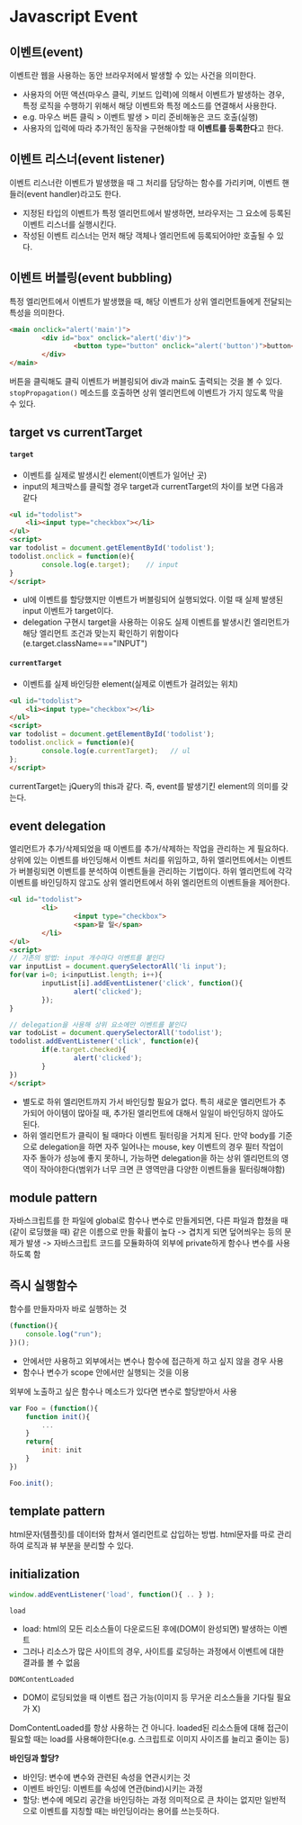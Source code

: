 # Javascript Event

## 이벤트(event)
이벤트란 웹을 사용하는 동안 브라우저에서 발생할 수 있는 사건을 의미한다. 
- 사용자의 어떤 액션(마우스 클릭, 키보드 입력)에 의해서 이벤트가 발생하는 경우, 특정 로직을 수행하기 위해서 해당 이벤트와 특정 메소드를 연결해서 사용한다. 
- e.g. 마우스 버튼 클릭 >  이벤트 발생 > 미리 준비해놓은 코드 호출(실행)
- 사용자의 입력에 따라 추가적인 동작을 구현해야할 때 **이벤트를 등록한다**고 한다. 

## 이벤트 리스너(event listener)
이벤트 리스너란 이벤트가 발생했을 때 그 처리를 담당하는 함수를 가리키며, 이벤트 핸들러(event handler)라고도 한다.
- 지정된 타입의 이벤트가 특정 엘리먼트에서 발생하면, 브라우저는 그 요소에 등록된 이벤트 리스너를 실행시킨다.
- 작성된 이벤트 리스너는 먼저 해당 객체나 엘리먼트에 등록되어야만 호출될 수 있다.

## 이벤트 버블링(event bubbling)
특정 엘리먼트에서 이벤트가 발생했을 때, 해당 이벤트가 상위 엘리먼트들에게 전달되는 특성을 의미한다.

```html
<main onclick="alert('main')">
        <div id="box" onclick="alert('div')">
                <button type="button" onclick="alert('button')">button</button>
        </div>
</main>
```
버튼을 클릭해도 클릭 이벤트가 버블링되어 div과 main도 출력되는 것을 볼 수 있다.  
`stopPropagation()` 메소드를 호출하면 상위 엘리먼트에 이벤트가 가지 않도록 막을 수 있다.

## target vs currentTarget
#### `target`  
- 이벤트를 실제로 발생시킨 element(이벤트가 일어난 곳)  
- input의 체크박스를 클릭할 경우 target과 currentTarget의 차이를 보면 다음과 같다
```html
<ul id="todolist">
    <li><input type="checkbox"></li>
</ul>
<script>
var todolist = document.getElementById('todolist');
todolist.onclick = function(e){
        console.log(e.target);    // input
}
</script>
```
 
- ul에 이벤트를 할당했지만 이벤트가 버블링되어 실행되었다. 이럴 때 실제 발생된 input 이벤트가 target이다.
- delegation 구현시 target을 사용하는 이유도 실제 이벤트를 발생시킨 엘리먼트가 해당 엘리먼트 조건과 맞는지 확인하기 위함이다(e.target.className==="INPUT")

#### `currentTarget`
- 이벤트를 실제 바인딩한 element(실제로 이벤트가 걸려있는 위치)

```html
<ul id="todolist">
    <li><input type="checkbox"></li>
</ul>
<script>
var todolist = document.getElementById('todolist');
todolist.onclick = function(e){
        console.log(e.currentTarget);   // ul
};
</script>
```
currentTarget는 jQuery의 this과 같다. 즉, event를 발생기킨 element의 의미를 갖는다.
 
## event delegation
엘리먼트가 추가/삭제되었을 때 이벤트를 추가/삭제하는 작업을 관리하는 게 필요하다.  
상위에 있는 이벤트를 바인딩해서 이벤트 처리를 위임하고, 하위 엘리먼트에서는 이벤트가 버블링되면 이벤트를 분석하여 이벤트들을 관리하는 기법이다. 하위 엘리먼트에 각각 이벤트를 바인딩하지 않고도 상위 엘리먼트에서 하위 엘리먼트의 이벤트들을 제어한다.
```html
<ul id="todolist">
        <li>
                <input type="checkbox">
                <span>할 일</span>
        </li>
</ul>
<script>
// 기존의 방법: input 개수마다 이벤트를 붙인다
var inputList = document.querySelectorAll('li input');
for(var i=0; i<inputList.length; i++){
        inputList[i].addEventListener('click', function(){
                alert('clicked');
        });
}

// delegation을 사용해 상위 요소에만 이벤트를 붙인다
var todoList = document.querySelectorAll('todolist');
todolist.addEventListener('click', function(e){
        if(e.target.checked){
                alert('clicked');
        }
})
</script>
```

* 별도로 하위 엘리먼트까지 가서 바인딩할 필요가 없다. 특히 새로운 엘리먼트가 추가되어 아이템이 많아질 때, 추가된 엘리먼트에 대해서 일일이 바인딩하지 않아도 된다.
* 하위 엘리먼트가 클릭이 될 때마다 이벤트 필터링을 거치게 된다. 만약 body를 기준으로 delegation을 하면 자주 일어나는 mouse, key 이벤트의 경우 필터 작업이 자주 돌아가 성능에 좋지 못하니, 가능하면 delegation을 하는 상위 엘리먼트의 영역이 작아야한다(범위가 너무 크면 큰 영역만큼 다양한 이벤트들을 필터링해야함)


## module pattern
자바스크립트를 한 파일에 global로 함수나 변수로 만들게되면, 다른 파일과 합쳤을 때(같이 로딩했을 때) 같은 이름으로 만들 확률이 높다 -> 겹치게 되면 덮어씌우는 등의 문제가 발생 -> 자바스크립트 코드를 모듈화하여 외부에 private하게 함수나 변수를 사용하도록 함

## 즉시 실행함수
함수를 만들자마자 바로 실행하는 것

```javascript
(function(){
    console.log("run");
})();
```

* 안에서만 사용하고 외부에서는 변수나 함수에 접근하게 하고 싶지 않을 경우 사용
* 함수나 변수가 scope 안에서만 실행되는 것을 이용

외부에 노출하고 싶은 함수나 메소드가 있다면 변수로 할당받아서 사용

```javascript
var Foo = (function(){
    function init(){
        ...
    }
    return{
        init: init
    }
})

Foo.init();
```

## template pattern
html문자(템플릿)를 데이터와 합쳐서 엘리먼트로 삽입하는 방법. html문자를 따로 관리하여 로직과 뷰 부분을 분리할 수 있다.

## initialization

```javascript
window.addEventListener('load', function(){ .. } );
```

`load`  
* load: html의 모든 리소스들이 다운로드된 후에(DOM이 완성되면) 발생하는 이벤트  
* 그러나 리소스가 많은 사이트의 경우, 사이트를 로딩하는 과정에서 이벤트에 대한 결과를 볼 수 없음

`DOMContentLoaded`  
* DOM이 로딩되었을 때 이벤트 접근 가능(이미지 등 무거운 리소스들을 기다릴 필요가 X)

DomContentLoaded를 항상 사용하는 건 아니다. loaded된 리소스들에 대해 접근이 필요할 때는 load를 사용해야한다(e.g. 스크립트로 이미지 사이즈를 늘리고 줄이는 등)


**바인딩과 할당?**
* 바인딩: 변수에 변수와 관련된 속성을 연관시키는 것
* 이벤트 바인딩: 이벤트를 속성에 연관(bind)시키는 과정
* 할당: 변수에 메모리 공간을 바인딩하는 과정
의미적으로 큰 차이는 없지만 일반적으로 이벤트를 지칭할 때는 바인딩이라는 용어를 쓰는듯하다.
